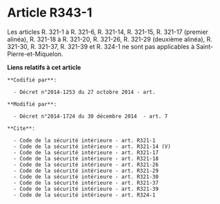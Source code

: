 # Article R343-1

Les articles R. 321-1 à R. 321-6, R. 321-14, R. 321-15, R. 321-17 (premier alinéa), R. 321-18 à R. 321-20, R. 321-26, R.
321-29 (deuxième alinéa), R. 321-30, R. 321-37, R. 321-39 et R. 324-1 ne sont pas applicables à Saint-Pierre-et-Miquelon.

**Liens relatifs à cet article**

	**Codifié par**:

	  - Décret n°2014-1253 du 27 octobre 2014 - art.

	**Modifié par**:

	  - Décret n°2014-1724 du 30 décembre 2014  - art. 7

	**Cite**:

	  - Code de la sécurité intérieure - art. R321-1
	  - Code de la sécurité intérieure - art. R321-14 (V)
	  - Code de la sécurité intérieure - art. R321-17
	  - Code de la sécurité intérieure - art. R321-18
	  - Code de la sécurité intérieure - art. R321-26
	  - Code de la sécurité intérieure - art. R321-29
	  - Code de la sécurité intérieure - art. R321-30
	  - Code de la sécurité intérieure - art. R321-37
	  - Code de la sécurité intérieure - art. R321-39
	  - Code de la sécurité intérieure - art. R324-1
